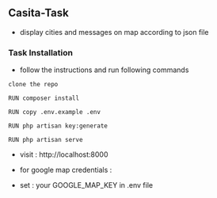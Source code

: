 
## Casita-Task
- display cities and messages on map according to json file

### Task Installation
- follow the instructions and run following commands 
```
clone the repo
```
```
RUN composer install
```
```
RUN copy .env.example .env
```
```
RUN php artisan key:generate
```
```
RUN php artisan serve
```
- visit : http://localhost:8000

- for google map credentials :
- set : your GOOGLE_MAP_KEY in .env file

